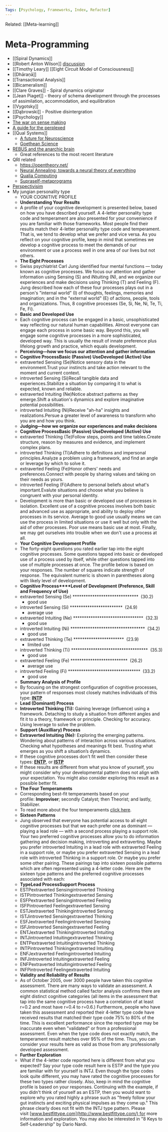 ```yaml
---
Tags: [Psychology, Frameworks, Index, Refactor]
---
```

Related: [[Meta-learning]]

# Meta-Programming

- [[Spiral Dynamics]]
- [[Robert Anton Wilson]] [discussion](https://www.youtube.com/watch?v=KQRJ7mK4lZo)
- [[Timothy Leary]] [[Eight Circuit Model of Consciousness]]
- [[Dhāraṇā]]
- [[Transactional Analysis]]
- [[Bicameralism]]
- [[Clare Graves]] - Spiral dynamics originator
- [[Jean Piaget]] - theory of schema development through the processes of assimilation, accommodation, and equilibration
- [[Vygotsky]]
- [[Dąbrowski]] - Positive disintergration
- [[Psychology]] 
- [The war on sense making](https://www.youtube.com/watch?v=7LqaotiGWjQ)
- [A guide for the perplexed](https://en.wikipedia.org/wiki/A_Guide_for_the_Perplexed)
- [[Qual Systems]]
    - [A future for Neuroscience](https://opentheory.net/2018/08/a-future-for-neuroscience/#)
    - [Goethean Science](https://en.wikipedia.org/wiki/Goethean_science)
- [REBUS and the anarchic brain](https://qualiacomputing.com/2019/08/27/carhart-harris-friston-2019-rebus-and-the-anarchic-brain/)
    - Great references to the most recent literature
- QRI related
    - https://opentheory.net/
    - [Neural Annealing; towards a neural theory of everything](https://opentheory.net/2019/11/neural-annealing-toward-a-neural-theory-of-everything/)
    - [Qualia Computing](https://qualiacomputing.com/2018/02/09/every-qualia-computing-article-ever/)
    - [Supraself-metaprograms](https://qualiacomputing.com/2016/06/02/psychedelic-alignment-cascades/)
- [Perspectivisim](https://github.com/lucksus/perspectivism)
- My jungian personality type
    - YOUR COGNITIVE PROFILE
    - **Understanding Your Results**
    - A profile of your cognitive development is presented below, based on how you have described yourself. A 4-letter personality type code and temperament are also presented for your convenience if you are familiar with those frameworks. Most people find their results match their 4-letter personality type code and temperament. That is, we tend to develop what we prefer and vice versa. As you reflect on your cognitive profile, keep in mind that sometimes we develop a cognitive process to meet the demands of our environment or use a process well in one area of our lives but not others.
    - **The Eight Processes**
    - Swiss psychiatrist Carl Jung identified four mental functions — today known as cognitive processes. We focus our attention and gather information using Sensing (S) and iNtuiting (N), and we organize our experiences and make decisions using Thinking (T) and Feeling (F). Jung described how each of these four processes plays out in a person's "internal world" (I) of thoughts, feelings, memories and imagination; and in the "external world" (E) of actions, people, tools and organizations. Thus, 8 cognitive processes (Se, Si, Ne, Ni, Te, Ti, Fe, Fi).
    - **Basic and Developed Use**
    - Each cognitive process can be engaged in a basic, unsophisticated way reflecting our natural human capabilities. Almost everyone can engage each process in some basic way. Beyond this, you will engage some cognitive processes in a more sophisticated, developed way. This is usually the result of innate preference plus lifelong growth and practice, which equals development.
    - **Perceiving—how we focus our attention and gather information**
    - **Cognitive Process****Basic (Passive) Use****Developed (Active) Use**
    - extraverted Sensing (Se)Notice sensory data in the environment.Trust your instincts and take action relevant to the moment and current context.
    - introverted Sensing (Si)Recall tangible data and experiences.Stabilize a situation by comparing it to what is expected, known and reliable.
    - extraverted Intuiting (Ne)Notice abstract patterns as they emerge.Shift a situation's dynamics and explore imaginative potential possibilities.
    - introverted Intuiting (Ni)Receive "ah-ha" insights and realizations.Persue a greater level of awareness to transform who you are and how you think.
    - **Judging—how we organize our experiences and make decisions**
    - **Cognitive Process****Basic (Passive) Use****Developed (Active) Use**
    - extraverted Thinking (Te)Follow steps, points and time tables.Create structure, reason by measures and evidence, and implement complex plans.
    - introverted Thinking (Ti)Adhere to definitions and impersonal principles.Analyze a problem using a framework, and find an angle or leverage by which to solve it.
    - extraverted Feeling (Fe)Honor others' needs and preferences.Connect with people by sharing values and taking on their needs as yours.
    - introverted Feeling (Fi)Adhere to personal beliefs about what's important.Evalute situations and choose what you believe is congruent with your personal identity.
    - Development is more than basic or developed use of processes in isolation. Excellent use of a cognitive process involves both basic and advanced use as appropriate, and ability to deploy other processes in its service. Average to good use usually means we can use the process in limited situations or use it well but only with the aid of other processes. Poor use means basic use at most. Finally, we may get ourselves into trouble when we don't use a process at all.
    - **Your Cognitive Development Profile**
    - The forty-eight questions you rated earlier tap into the eight cognitive processes. Some questions tapped into basic or developed use of a process used by itself, while other questions tapped into use of multiple processes at once. The profile below is based on your responses. The number of squares indicate strength of response. The equivalent numeric is shown in parentheses along with likely level of development.
    - **Cognitive Process****Level of Development (Preference, Skill and Frequency of Use)**
    - extraverted Sensing (Se) ******************************  (30.2)
        - good use
    - introverted Sensing (Si) ************************  (24.9)
        - average use
    - extraverted Intuiting (Ne) ********************************  (32.3)
        - good use
    - introverted Intuiting (Ni) **********************************  (34.2)
        - good use
    - extraverted Thinking (Te) ***********************  (23.9)
        - limited use
    - introverted Thinking (Ti) ***********************************  (35.3)
        - good use
    - extraverted Feeling (Fe) **************************  (26.2)
        - average use
    - introverted Feeling (Fi) *********************************  (33.2)
        - good use
    - **Summary Analysis of Profile**
    - By focusing on the strongest configuration of cognitive processes, your pattern of responses most closely matches individuals of this type: **[INTP](http://www.bestfittype.com/intp.html)**
    - **Lead (Dominant) Process**
    - **Introverted Thinking (Ti):** Gaining leverage (influence) using a framework. Detaching to study a situation from different angles and fit it to a theory, framework or principle. Checking for accuracy. Using leverage to solve the problem.
    - **Support (Auxilliary) Process**
    - **Extraverted Intuiting (Ne):** Exploring the emerging patterns. Wondering about patterns of interaction across various situations. Checking what hypotheses and meanings fit best. Trusting what emerges as you shift a situation’s dynamics.
    - If these cognitive processes don't fit well then consider these types: **[ENTP](http://www.bestfittype.com/entp.html)**, or **[ISTP](http://www.bestfittype.com/istp.html)**
    - If these results are different from what you know of yourself, you might consider why your developmental pattern does not align with your expectation. You might also consider exploring this result as a possible better fit.
    - **The Four Temperaments**
    - Corresponding best-fit temperaments based on your profile: **Improviser**; secondly Catalyst; then Theorist; and lastly, Stabilizer.
    - To read more about the four temperaments [click here](http://www.4temperaments.com/).
    - **Sixteen Patterns**
    - Jung observed that everyone has potential access to all eight cognitive processes but that we each prefer one as dominant — playing a lead role — with a second process playing a support role. Your two preferred cognitive processes allow you to do information gathering and decision making, introverting and extraverting. Maybe you prefer introverted Intuiting in a lead role with extraverted Feeling in a support role, or maybe you prefer extraverted Sensing in a lead role with introverted Thinking in a support role. Or maybe you prefer some other pairing. These pairings tap into sixteen possible patterns which are often represented using a 4-letter code. Here are the sixteen type patterns and the preferred cognitive processes associated with each:
    - **Type****Lead Process****Support Process**
    - ESTPextraverted Sensingintroverted Thinking
    - ISTPintroverted Thinkingextraverted Sensing
    - ESFPextraverted Sensingintroverted Feeling
    - ISFPintroverted Feelingextraverted Sensing
    - ESTJextraverted Thinkingintroverted Sensing
    - ISTJintroverted Sensingextraverted Thinking
    - ESFJextraverted Feelingintroverted Sensing
    - ISFJintroverted Sensingextraverted Feeling
    - ENTJextraverted Thinkingintroverted Intuiting
    - INTJintroverted Intuitingextraverted Thinking
    - ENTPextraverted Intuitingintroverted Thinking
    - INTPintroverted Thinkingextraverted Intuiting
    - ENFJextraverted Feelingintroverted Intuiting
    - INFJintroverted Intuitingextraverted Feeling
    - ENFPextraverted Intuitingintroverted Feeling
    - INFPintroverted Feelingextraverted Intuiting
    - **Validity and Reliability of Results**
    - As of October 2005, over 3000 people have taken this cognitive assessment. There are many ways to validate an assessment. A common statistical method called factor analysis confirms there are eight distinct cognitive categories (all items in the assessment that tap into the same cognitive process have a correlation of at least r=0.2 and most have r=0.4 to r=0.6.) Furthermore, people who have taken this assessment and reported their 4-letter type code have received results that matched their type code 75% to 80% of the time. This is excellent performance since the reported type may be inaccurate even when "validated" or from a professional assessment. Even when the type code does not exactly match, the temperament result matches over 95% of the time. Thus, you can consider your results here as valid as those from any professionally developed assessment.
    - **Further Exploration**
    - What if the 4-letter code reported here is different from what you expected? Say your type code result here is ESTP and the type you are familiar with for yourself is INTJ. Even though the type codes look quite different, you may have rated the cognitive processes for these two types rather closely. Also, keep in mind the cognitive profile is based on your responses. Continuing with the example, if you didn't think of yourself as an ESTP, then you would want to explore why you rated highly a phrase such as "freely follow your gut instincts and exciting physical impulses as they come up." This phrase clearly does not fit with the INTJ type pattern. Please visit [www.bestfittype.com](http://www.bestfittype.com/) for more information and exploration. You may also be interested in "8 Keys to Self-Leadership" by Dario Nardi.
